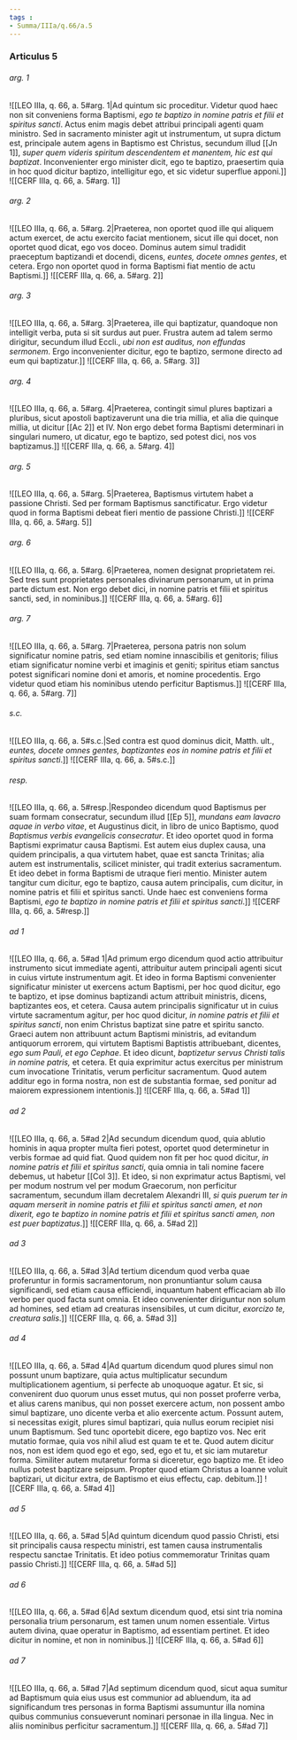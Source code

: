 ```yaml
---
tags : 
- Summa/IIIa/q.66/a.5
---
```


### Articulus 5

###### arg. 1
![[LEO IIIa, q. 66, a. 5#arg. 1|Ad quintum sic proceditur. Videtur quod haec non sit conveniens forma Baptismi, *ego te baptizo in nomine patris et filii et spiritus sancti*. Actus enim magis debet attribui principali agenti quam ministro. Sed in sacramento minister agit ut instrumentum, ut supra dictum est, principale autem agens in Baptismo est Christus, secundum illud [[Jn 1]], *super quem videris spiritum descendentem et manentem, hic est qui baptizat*. Inconvenienter ergo minister dicit, ego te baptizo, praesertim quia in hoc quod dicitur baptizo, intelligitur ego, et sic videtur superflue apponi.]]
![[CERF IIIa, q. 66, a. 5#arg. 1]]

###### arg. 2
![[LEO IIIa, q. 66, a. 5#arg. 2|Praeterea, non oportet quod ille qui aliquem actum exercet, de actu exercito faciat mentionem, sicut ille qui docet, non oportet quod dicat, ego vos doceo. Dominus autem simul tradidit praeceptum baptizandi et docendi, dicens, *euntes, docete omnes gentes*, et cetera. Ergo non oportet quod in forma Baptismi fiat mentio de actu Baptismi.]]
![[CERF IIIa, q. 66, a. 5#arg. 2]]

###### arg. 3
![[LEO IIIa, q. 66, a. 5#arg. 3|Praeterea, ille qui baptizatur, quandoque non intelligit verba, puta si sit surdus aut puer. Frustra autem ad talem sermo dirigitur, secundum illud Eccli., *ubi non est auditus, non effundas sermonem*. Ergo inconvenienter dicitur, ego te baptizo, sermone directo ad eum qui baptizatur.]]
![[CERF IIIa, q. 66, a. 5#arg. 3]]

###### arg. 4
![[LEO IIIa, q. 66, a. 5#arg. 4|Praeterea, contingit simul plures baptizari a pluribus, sicut apostoli baptizaverunt una die tria millia, et alia die quinque millia, ut dicitur [[Ac 2]] et IV. Non ergo debet forma Baptismi determinari in singulari numero, ut dicatur, ego te baptizo, sed potest dici, nos vos baptizamus.]]
![[CERF IIIa, q. 66, a. 5#arg. 4]]

###### arg. 5
![[LEO IIIa, q. 66, a. 5#arg. 5|Praeterea, Baptismus virtutem habet a passione Christi. Sed per formam Baptismus sanctificatur. Ergo videtur quod in forma Baptismi debeat fieri mentio de passione Christi.]]
![[CERF IIIa, q. 66, a. 5#arg. 5]]

###### arg. 6
![[LEO IIIa, q. 66, a. 5#arg. 6|Praeterea, nomen designat proprietatem rei. Sed tres sunt proprietates personales divinarum personarum, ut in prima parte dictum est. Non ergo debet dici, in nomine patris et filii et spiritus sancti, sed, in nominibus.]]
![[CERF IIIa, q. 66, a. 5#arg. 6]]

###### arg. 7
![[LEO IIIa, q. 66, a. 5#arg. 7|Praeterea, persona patris non solum significatur nomine patris, sed etiam nomine innascibilis et genitoris; filius etiam significatur nomine verbi et imaginis et geniti; spiritus etiam sanctus potest significari nomine doni et amoris, et nomine procedentis. Ergo videtur quod etiam his nominibus utendo perficitur Baptismus.]]
![[CERF IIIa, q. 66, a. 5#arg. 7]]

###### s.c.
![[LEO IIIa, q. 66, a. 5#s.c.|Sed contra est quod dominus dicit, Matth. ult., *euntes, docete omnes gentes, baptizantes eos in nomine patris et filii et spiritus sancti*.]]
![[CERF IIIa, q. 66, a. 5#s.c.]]

###### resp.
![[LEO IIIa, q. 66, a. 5#resp.|Respondeo dicendum quod Baptismus per suam formam consecratur, secundum illud [[Ep 5]], *mundans eam lavacro aquae in verbo vitae*, et Augustinus dicit, in libro de unico Baptismo, quod *Baptismus verbis evangelicis consecratur*. Et ideo oportet quod in forma Baptismi exprimatur causa Baptismi. Est autem eius duplex causa, una quidem principalis, a qua virtutem habet, quae est sancta Trinitas; alia autem est instrumentalis, scilicet minister, qui tradit exterius sacramentum. Et ideo debet in forma Baptismi de utraque fieri mentio. Minister autem tangitur cum dicitur, ego te baptizo, causa autem principalis, cum dicitur, in nomine patris et filii et spiritus sancti. Unde haec est conveniens forma Baptismi, *ego te baptizo in nomine patris et filii et spiritus sancti*.]]
![[CERF IIIa, q. 66, a. 5#resp.]]

###### ad 1
![[LEO IIIa, q. 66, a. 5#ad 1|Ad primum ergo dicendum quod actio attribuitur instrumento sicut immediate agenti, attribuitur autem principali agenti sicut in cuius virtute instrumentum agit. Et ideo in forma Baptismi convenienter significatur minister ut exercens actum Baptismi, per hoc quod dicitur, ego te baptizo, et ipse dominus baptizandi actum attribuit ministris, dicens, baptizantes eos, et cetera. Causa autem principalis significatur ut in cuius virtute sacramentum agitur, per hoc quod dicitur, *in nomine patris et filii et spiritus sancti*, non enim Christus baptizat sine patre et spiritu sancto. Graeci autem non attribuunt actum Baptismi ministris, ad evitandum antiquorum errorem, qui virtutem Baptismi Baptistis attribuebant, dicentes, *ego sum Pauli, et ego Cephae*. Et ideo dicunt, *baptizetur servus Christi talis in nomine patris,* et cetera. Et quia exprimitur actus exercitus per ministrum cum invocatione Trinitatis, verum perficitur sacramentum. Quod autem additur ego in forma nostra, non est de substantia formae, sed ponitur ad maiorem expressionem intentionis.]]
![[CERF IIIa, q. 66, a. 5#ad 1]]

###### ad 2
![[LEO IIIa, q. 66, a. 5#ad 2|Ad secundum dicendum quod, quia ablutio hominis in aqua propter multa fieri potest, oportet quod determinetur in verbis formae ad quid fiat. Quod quidem non fit per hoc quod dicitur, *in nomine patris et filii et spiritus sancti*, quia omnia in tali nomine facere debemus, ut habetur [[Col 3]]. Et ideo, si non exprimatur actus Baptismi, vel per modum nostrum vel per modum Graecorum, non perficitur sacramentum, secundum illam decretalem Alexandri III, *si quis puerum ter in aquam merserit in nomine patris et filii et spiritus sancti amen, et non dixerit, ego te baptizo in nomine patris et filii et spiritus sancti amen, non est puer baptizatus*.]]
![[CERF IIIa, q. 66, a. 5#ad 2]]

###### ad 3
![[LEO IIIa, q. 66, a. 5#ad 3|Ad tertium dicendum quod verba quae proferuntur in formis sacramentorum, non pronuntiantur solum causa significandi, sed etiam causa efficiendi, inquantum habent efficaciam ab illo verbo per quod facta sunt omnia. Et ideo convenienter diriguntur non solum ad homines, sed etiam ad creaturas insensibiles, ut cum dicitur, *exorcizo te, creatura salis*.]]
![[CERF IIIa, q. 66, a. 5#ad 3]]

###### ad 4
![[LEO IIIa, q. 66, a. 5#ad 4|Ad quartum dicendum quod plures simul non possunt unum baptizare, quia actus multiplicatur secundum multiplicationem agentium, si perfecte ab unoquoque agatur. Et sic, si convenirent duo quorum unus esset mutus, qui non posset proferre verba, et alius carens manibus, qui non posset exercere actum, non possent ambo simul baptizare, uno dicente verba et alio exercente actum. Possunt autem, si necessitas exigit, plures simul baptizari, quia nullus eorum recipiet nisi unum Baptismum. Sed tunc oportebit dicere, ego baptizo vos. Nec erit mutatio formae, quia vos nihil aliud est quam te et te. Quod autem dicitur nos, non est idem quod ego et ego, sed, ego et tu, et sic iam mutaretur forma. Similiter autem mutaretur forma si diceretur, ego baptizo me. Et ideo nullus potest baptizare seipsum. Propter quod etiam Christus a Ioanne voluit baptizari, ut dicitur extra, de Baptismo et eius effectu, cap. debitum.]]
![[CERF IIIa, q. 66, a. 5#ad 4]]

###### ad 5
![[LEO IIIa, q. 66, a. 5#ad 5|Ad quintum dicendum quod passio Christi, etsi sit principalis causa respectu ministri, est tamen causa instrumentalis respectu sanctae Trinitatis. Et ideo potius commemoratur Trinitas quam passio Christi.]]
![[CERF IIIa, q. 66, a. 5#ad 5]]

###### ad 6
![[LEO IIIa, q. 66, a. 5#ad 6|Ad sextum dicendum quod, etsi sint tria nomina personalia trium personarum, est tamen unum nomen essentiale. Virtus autem divina, quae operatur in Baptismo, ad essentiam pertinet. Et ideo dicitur in nomine, et non in nominibus.]]
![[CERF IIIa, q. 66, a. 5#ad 6]]

###### ad 7
![[LEO IIIa, q. 66, a. 5#ad 7|Ad septimum dicendum quod, sicut aqua sumitur ad Baptismum quia eius usus est communior ad abluendum, ita ad significandum tres personas in forma Baptismi assumuntur illa nomina quibus communius consueverunt nominari personae in illa lingua. Nec in aliis nominibus perficitur sacramentum.]]
![[CERF IIIa, q. 66, a. 5#ad 7]]

